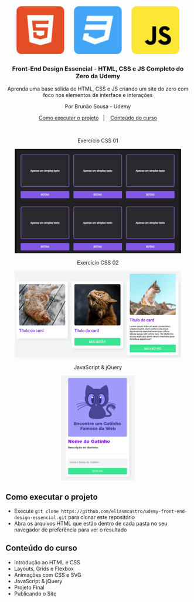 <h1 align="center">
  <img alt="HTML5" src=".github/html5.svg" width="130px" />&nbsp;&nbsp;&nbsp;
  <img alt="CSS3" src=".github/css3.svg" width="130px" />&nbsp;&nbsp;&nbsp;
  <img alt="JavaScript" src=".github/javascript.svg" width="130px" />
</h1>

<h3 align="center">
  Front-End Design Essencial - HTML, CSS e JS Completo do Zero da Udemy
</h3>

<p align="center">Aprenda uma base sólida de HTML, CSS e JS criando um site do zero com foco nos elementos de interface e interações</p>

<p align="center">Por Brunão Sousa - Udemy</p>

<p align="center">
  <a href="#como-executar-o-projeto">Como executar o projeto</a>&nbsp;&nbsp;&nbsp;|&nbsp;&nbsp;&nbsp;
  <a href="#conteudo-do-curso">Conteúdo do curso</a>
</p>

<br>

<p align="center">Exercício CSS 01</p>

<p align="center">
  <img alt="Exercício CSS 01" src=".github/page1.png" width="90%">
</p>

<p align="center">Exercício CSS 02</p>

<p align="center">
  <img alt="Exercício CSS 02" src=".github/page2.png" width="90%">
</p>

<p align="center">JavaScript & jQuery</p>

<p align="center">
  <img alt="JavaScript & jQuery" src=".github/page3.png" width="40%">
</p>

## Como executar o projeto

- Execute `git clone https://github.com/eliasmcastro/udemy-front-end-design-essencial.git` para clonar este repositório
- Abra os arquivos HTML que estão dentro de cada pasta no seu navegador de preferência para ver o resultado

## Conteúdo do curso

- Introdução ao HTML e CSS
- Layouts, Grids e Flexbox
- Animações com CSS e SVG
- JavaScript & jQuery
- Projeto Final
- Publicando o Site
